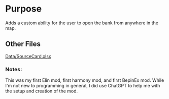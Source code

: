 # Purpose
Adds a custom ability for the user to open the bank from anywhere in the map.
## Other Files
[Data/SourceCard.xlsx](https://docs.google.com/spreadsheets/d/1XbtoQRhQd0bG05dRDJHR8VCCJdAMWqXymxfHosV9FHg/edit?usp=sharing)


### Notes:
This was my first Elin mod, first harmony mod, and first BepinEx mod. While I'm not new to programming in general, I did use ChatGPT to help me with the setup and creation of the mod.

